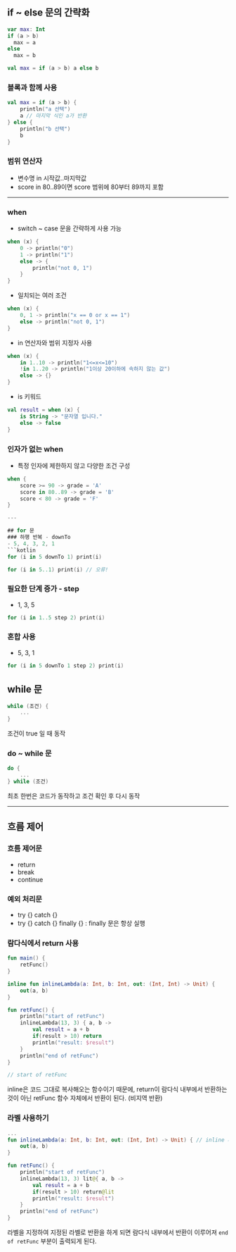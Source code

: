 ## if ~ else 문의 간략화
```kotlin
var max: Int
if (a > b)
  max = a
else
  max = b
```
```kotlin
val max = if (a > b) a else b
```

### 블록과 함께 사용

```kotlin
val max = if (a > b) {
    println("a 선택")
    a // 마지막 식인 a가 반환
} else {
    println("b 선택")
    b
}
```

### 범위 연산자
- 변수명 in 시작값..마지막값
- score in 80..89이면 score 범위에 80부터 89까지 포함

---

### when
- switch ~ case 문을 간략하게 사용 가능
```kotlin
when (x) {
    0 -> println("0")
    1 -> println("1")
    else -> {
        println("not 0, 1")
    }
}
```

- 일치되는 여러 조건
```kotlin
when (x) {
    0, 1 -> println("x == 0 or x == 1")
    else -> println("not 0, 1")
}
```

- in 연산자와 범위 지정자 사용
```kotlin
when (x) {
    in 1..10 -> println("1<=x<=10")
    !in 1..20 -> println("1이상 20이하에 속하지 않는 값")
    else -> {}
}
```

- is 키워드
```kotlin
val result = when (x) {
    is String -> "문자열 입니다."
    else -> false
}
```

### 인자가 없는 when
- 특정 인자에 제한하지 않고 다양한 조건 구성
```kotlin
when {
    score >= 90 -> grade = 'A'
    score in 80..89 -> grade = 'B'
    score < 80 -> grade = 'F'
}

---

## for 문
### 하행 반복 - downTo
- 5, 4, 3, 2, 1
```kotlin
for (i in 5 downTo 1) print(i)
```
```kotlin
for (i in 5..1) print(i) // 오류!
```

### 필요한 단계 증가 - step
- 1, 3, 5
```kotlin
for (i in 1..5 step 2) print(i)
```

### 혼합 사용
- 5, 3, 1
```kotlin
for (i in 5 downTo 1 step 2) print(i)
```

## while 문
```kotlin
while (조건) {
    ...
}
```
조건이 true 일 때 동작

### do ~ while 문
```kotlin
do {
    ...
} while (조건)
```
최초 한번은 코드가 동작하고 조건 확인 후 다시 동작

---

## 흐름 제어
### 흐름 제어문
- return
- break
- continue

### 예외 처리문
- try {} catch {}
- try {} catch {} finally {} : finally 문은 항상 실행

### 람다식에서 return 사용
```kotlin
fun main() {
    retFunc()
}

inline fun inlineLambda(a: Int, b: Int, out: (Int, Int) -> Unit) {
    out(a, b)
}

fun retFunc() {
    println("start of retFunc")
    inlineLambda(13, 3) { a, b ->
        val result = a + b
        if(result > 10) return
        println("result: $result")
    }
    println("end of retFunc")
}

// start of retFunc
```
inline은 코드 그대로 복사해오는 함수이기 때문에, return이 람다식 내부에서 반환하는 것이 아닌 retFunc 함수 자체에서 반환이 된다. (비지역 반환)

### 라벨 사용하기
```kotlin
...
fun inlineLambda(a: Int, b: Int, out: (Int, Int) -> Unit) { // inline 제거
    out(a, b)
}

fun retFunc() {
    println("start of retFunc")
    inlineLambda(13, 3) lit@{ a, b ->
        val result = a + b
        if(result > 10) return@lit
        println("result: $result")
    }
    println("end of retFunc")
}
```
라벨을 지정하여 지정된 라벨로 반환을 하게 되면 람다식 내부에서 반환이 이루어져 `end of retFunc` 부분이 출력되게 된다.

